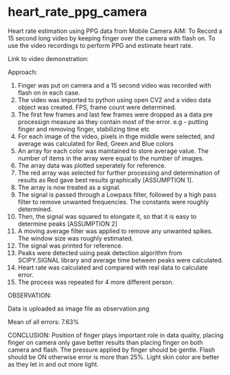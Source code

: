 # heart_rate_ppg_camera
Heart rate estimation using PPG data from Mobile Camera
AIM:
To Record a 15 second long video by keeping finger over the camera with flash on. To use the video recordings to perform PPG and estimate heart rate.


Link to video demonstration: 

Approach:

1. Finger was put on camera and a 15 second video was recorded with flash on in each case.
2. The video was imported to python using open CV2 and a video data object was created. FPS, frame count were determined.
3. The first few frames and last few frames were dropped as a data pre processign measure as they contain most of the error. e.g - putting finger and removing finger, stabilizing time etc
4. For each image of the video, pixels in thge middle were selected, and average was calculated for Red, Green and Blue colors
5. An array for each color was maintained to store average value. The number of items in the array were equal to the number of images.
6. The array data was plotted seperately for reference.
7. The red array was selected for further processing and determination of results as Red gave best results graphically [ASSUMPTION 1].
8. The array is now treated as a signal.
9. The signal is passed through a Lowpass filter, followed by a high pass filter to remove unwanted frequencies. The constants were roughly determined.
10. Then, the signal was squared to elongate it, so that it is easy to determine peaks [ASSUMPTION 2]
11. A moving average filter was applied to remove any unwanted spikes. The window size was roughly estimated.
12. The signal was printed for reference.
13. Peaks were detected using peak detection algorithm from SCIPY.SIGNAL library and average time between peaks were calculated.
14. Heart rate was calculated and compared with real data to calculate error.
15. The process was repeated for 4 more different person.


OBSERVATION:

Data is uploaded as image file as observation.png

Mean of all errors: 7.63%


CONCLUSION:
Position of finger plays important role in data quality, placing finger on camera only gave better results than placing finger on both
camera and flash. The pressure applied by finger should be gentle. Flash should be ON otherwise error is more than 25%. 
Light skin color are better as they let in and out more light. 
